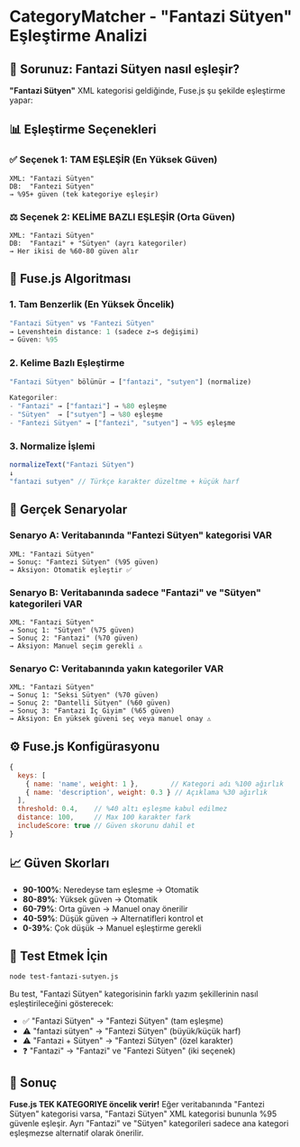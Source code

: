 # CategoryMatcher - "Fantazi Sütyen" Eşleştirme Analizi

## 🤔 Sorunuz: Fantazi Sütyen nasıl eşleşir?

**"Fantazi Sütyen"** XML kategorisi geldiğinde, Fuse.js şu şekilde eşleştirme yapar:

## 📊 Eşleştirme Seçenekleri

### ✅ Seçenek 1: TAM EŞLEŞİR (En Yüksek Güven)
```
XML: "Fantazi Sütyen" 
DB:  "Fantezi Sütyen"
→ %95+ güven (tek kategoriye eşleşir)
```

### ⚖️ Seçenek 2: KELİME BAZLI EŞLEŞİR (Orta Güven)  
```
XML: "Fantazi Sütyen"
DB:  "Fantazi" + "Sütyen" (ayrı kategoriler)
→ Her ikisi de %60-80 güven alır
```

## 🧠 Fuse.js Algoritması

### 1. **Tam Benzerlik** (En Yüksek Öncelik)
```javascript
"Fantazi Sütyen" vs "Fantezi Sütyen"
→ Levenshtein distance: 1 (sadece z→s değişimi)
→ Güven: %95
```

### 2. **Kelime Bazlı Eşleştirme** 
```javascript
"Fantazi Sütyen" bölünür → ["fantazi", "sutyen"] (normalize)

Kategoriler:
- "Fantazi" → ["fantazi"] → %80 eşleşme
- "Sütyen"  → ["sutyen"] → %80 eşleşme  
- "Fantezi Sütyen" → ["fantezi", "sutyen"] → %95 eşleşme
```

### 3. **Normalize İşlemi**
```javascript
normalizeText("Fantazi Sütyen") 
↓
"fantazi sutyen" // Türkçe karakter düzeltme + küçük harf
```

## 🎯 Gerçek Senaryolar

### Senaryo A: Veritabanında "Fantezi Sütyen" kategorisi VAR
```
XML: "Fantazi Sütyen" 
→ Sonuç: "Fantezi Sütyen" (%95 güven)
→ Aksiyon: Otomatik eşleştir ✅
```

### Senaryo B: Veritabanında sadece "Fantazi" ve "Sütyen" kategorileri VAR
```
XML: "Fantazi Sütyen"
→ Sonuç 1: "Sütyen" (%75 güven) 
→ Sonuç 2: "Fantazi" (%70 güven)
→ Aksiyon: Manuel seçim gerekli ⚠️
```

### Senaryo C: Veritabanında yakın kategoriler VAR
```
XML: "Fantazi Sütyen"
→ Sonuç 1: "Seksi Sütyen" (%70 güven)
→ Sonuç 2: "Dantelli Sütyen" (%60 güven)
→ Sonuç 3: "Fantazi İç Giyim" (%65 güven)
→ Aksiyon: En yüksek güveni seç veya manuel onay ⚠️
```

## ⚙️ Fuse.js Konfigürasyonu

```javascript
{
  keys: [
    { name: 'name', weight: 1 },        // Kategori adı %100 ağırlık
    { name: 'description', weight: 0.3 } // Açıklama %30 ağırlık
  ],
  threshold: 0.4,    // %40 altı eşleşme kabul edilmez
  distance: 100,     // Max 100 karakter fark
  includeScore: true // Güven skorunu dahil et
}
```

## 📈 Güven Skorları

- **90-100%**: Neredeyse tam eşleşme → Otomatik
- **80-89%**: Yüksek güven → Otomatik 
- **60-79%**: Orta güven → Manuel onay önerilir
- **40-59%**: Düşük güven → Alternatifleri kontrol et
- **0-39%**: Çok düşük → Manuel eşleştirme gerekli

## 🧪 Test Etmek İçin

```bash
node test-fantazi-sutyen.js
```

Bu test, "Fantazi Sütyen" kategorisinin farklı yazım şekillerinin nasıl eşleştirileceğini gösterecek:

- ✅ "Fantazi Sütyen" → "Fantezi Sütyen" (tam eşleşme)
- ⚠️ "fantazi sütyen" → "Fantezi Sütyen" (büyük/küçük harf)
- ⚠️ "Fantazi + Sütyen" → "Fantezi Sütyen" (özel karakter)
- ❓ "Fantazi" → "Fantazi" ve "Fantezi Sütyen" (iki seçenek)

## 🎯 Sonuç

**Fuse.js TEK KATEGORIYE öncelik verir!** Eğer veritabanında "Fantezi Sütyen" kategorisi varsa, "Fantazi Sütyen" XML kategorisi bununla %95 güvenle eşleşir. Ayrı "Fantazi" ve "Sütyen" kategorileri sadece ana kategori eşleşmezse alternatif olarak önerilir.
